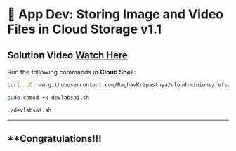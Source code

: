 # 🚀 **App Dev: Storing Image and Video Files in Cloud Storage v1.1**  
## Solution Video [Watch Here]()

Run the following commands in **Cloud Shell**:  
```bash
curl -LO raw.githubusercontent.com/RaghavKripasthya/cloud-minions/refs/heads/main/App%20Dev%20Storing%20Image%20and%20Video%20Files%20in%20Cloud%20Storage%20v1.1/devlabsai.sh

sudo chmod +x devlabsai.sh

./devlabsai.sh
```  
---

##  **Congratulations!!!



